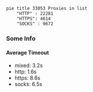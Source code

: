 
```mermaid
pie title 33053 Proxies in list
    "HTTP" : 22281
    "HTTPS": 4614
    "SOCKS" : 9672
```

### Some Info
#### Average Timeout

- mixed: 3.2s
- http: 1.6s
- https: 8.6s
- socks: 6.5s
